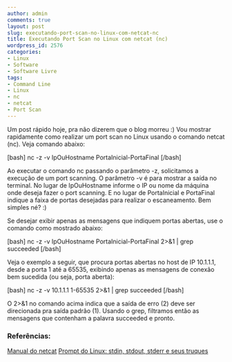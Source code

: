 ```yaml
---
author: admin
comments: true
layout: post
slug: executando-port-scan-no-linux-com-netcat-nc
title: Executando Port Scan no Linux com netcat (nc)
wordpress_id: 2576
categories:
- Linux
- Software
- Software Livre
tags:
- Command Line
- Linux
- nc
- netcat
- Port Scan
---
```


Um post rápido hoje, pra não dizerem que o blog morreu :)
Vou mostrar rapidamente como realizar um port scan no Linux usando o comando netcat (nc). Veja comando abaixo:

[bash]
nc -z -v IpOuHostname PortaInicial-PortaFinal
[/bash]

<!-- more -->

Ao executar o comando nc passando o parâmetro -z, solicitamos a execução de um port scanning.
O parâmetro -v é para mostrar a saída no terminal.
No lugar de IpOuHostname informe o IP ou nome da máquina onde deseja fazer o port scanning.
E no lugar de PortaInicial e PortaFinal indique a faixa de portas desejadas para realizar o escaneamento.
Bem simples né? :)

Se desejar exibir apenas as mensagens que indiquem portas abertas, use o comando como mostrado abaixo:

[bash]
nc -z -v IpOuHostname PortaInicial-PortaFinal 2>&1 | grep succeeded
[/bash]

Veja o exemplo a seguir, que procura portas abertas no host de IP 10.1.1.1, desde a porta 1 até a 65535, exibindo apenas as mensagens de conexão bem sucedida (ou seja, porta aberta):

[bash]
nc -z -v 10.1.1.1 1-65535 2>&1 | grep succeeded
[/bash]

O 2>&1 no comando acima indica que a saída de erro (2) deve ser direcionada pra saída padrão (1).
Usando o grep, filtramos então as mensagens que contenham a palavra succeeded e pronto.


### Referências:


[Manual do netcat](http://linux.die.net/man/1/nc)
[Prompt do Linux: stdin, stdout, stderr e seus truques](http://www.guiadopc.com.br/artigos/693/prompt-do-linux-stdin-stdout-stderr-e-seus-truques-parte-i.html)
